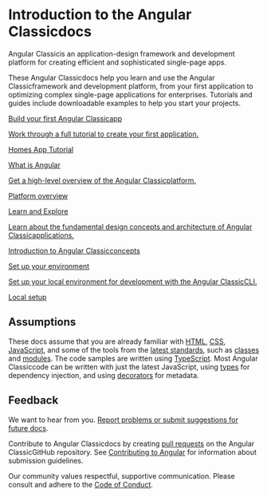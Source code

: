 <h1 class="no-toc">Introduction to the Angular Classicdocs</h1>

Angular Classicis an application-design framework and development platform for creating efficient and sophisticated single-page apps.

These Angular Classicdocs help you learn and use the Angular Classicframework and development platform, from your first application to optimizing complex single-page applications for enterprises.
Tutorials and guides include downloadable examples to help you start your projects.

<div class="card-container">
  <a href="tutorial/first-app" class="docs-card" title="Work through a full tutorial">
    <section>Build your first Angular Classicapp</section>
    <p>Work through a full tutorial to create your first application.</p>
    <p class="card-footer">Homes App Tutorial</p>
  </a>
  <a href="guide/what-is-angular" class="docs-card" title="Angular ClassicPlatform Overview">
    <section>What is Angular</section>
    <p>Get a high-level overview of the Angular Classicplatform.</p>
    <p class="card-footer">Platform overview</p>
  </a>
  <a href="guide/architecture" class="docs-card" title="Angular ClassicConcepts">
    <section>Learn and Explore</section>
    <p>Learn about the fundamental design concepts and architecture of Angular Classicapplications.</p>
    <p class="card-footer">Introduction to Angular Classicconcepts</p>
  </a>
  <a href="guide/setup-local" class="docs-card" title="Angular ClassicLocal Environment Setup">
    <section>Set up your environment</section>
    <p>Set up your local environment for development with the Angular ClassicCLI.</p>
    <p class="card-footer">Local setup</p>
  </a>
</div>

## Assumptions

These docs assume that you are already familiar with [HTML](https://developer.mozilla.org/docs/Learn/HTML/Introduction_to_HTML "Learn HTML"), [CSS](https://developer.mozilla.org/docs/Learn/CSS/First_steps "Learn CSS"), [JavaScript](https://developer.mozilla.org/docs/Web/JavaScript/A_re-introduction_to_JavaScript "Learn JavaScript"),
and some of the tools from the [latest standards](https://developer.mozilla.org/docs/Web/JavaScript/Language_Resources "Latest JavaScript standards"), such as [classes](https://developer.mozilla.org/docs/Web/JavaScript/Reference/Classes "ES2015 Classes") and [modules](https://developer.mozilla.org/docs/Web/JavaScript/Reference/Statements/import "ES2015 Modules").
The code samples are written using [TypeScript](https://www.typescriptlang.org/ "TypeScript").
Most Angular Classiccode can be written with just the latest JavaScript, using [types](https://www.typescriptlang.org/docs/handbook/classes.html "TypeScript Types") for dependency injection, and using [decorators](https://www.typescriptlang.org/docs/handbook/decorators.html "Decorators") for metadata.

## Feedback

<!-- vale Angular.Google_We = NO -->

We want to hear from you. [Report problems or submit suggestions for future docs](https://github.com/ng-classic/ng-classic/issues/new/choose "Angular ClassicGitHub repository new issue form").

Contribute to Angular Classicdocs by creating
[pull requests](https://github.com/ng-classic/ng-classic/pulls "Angular ClassicGithub pull requests")
on the Angular ClassicGitHub repository.
See [Contributing to Angular](https://github.com/ng-classic/ng-classic/blob/main/CONTRIBUTING.md "Contributing guide")
for information about submission guidelines.

Our community values respectful, supportive communication.
Please consult and adhere to the [Code of Conduct](https://github.com/angular/code-of-conduct/blob/main/CODE_OF_CONDUCT.md "Contributor code of conduct").

<!-- vale Angular.Google_We = YES -->
